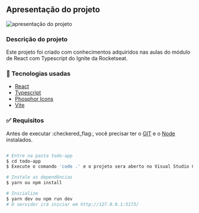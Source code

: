 ## Apresentação do projeto

<img src="/public/apresentacao.gif" alt="apresentação do projeto"  />

### Descrição do projeto

<p>Este projeto foi criado com conhecimentos adquiridos nas aulas do módulo de React com Typescript do Ignite da Rocketseat.</p>

### :rocket: Tecnologias usadas

- [React](https://pt-br.reactjs.org/)
- [Typescript](https://www.typescriptlang.org/docs/)
- [Phosphor Icons](https://phosphoricons.com/)
- [Vite](https://vitejs.dev/)

<div id="requisitos">

### :white_check_mark: Requisitos

<p>Antes de executar :checkered_flag:, você precisar ter o <a href="https://git-scm.com" target="_blank" >GIT</a>
e o <a href="https://nodejs.org/pt-br/" target="_blank" >Node</a> instalados.</p>

</div>

```bash

# Entre na pasta todo-app
$ cd todo-app
$ Execute o comando 'code .' e o projeto sera aberto no Visual Studio Code

# Instale as dependências
$ yarn ou npm install

# Inicialize
$ yarn dev ou npm run dev
# O servidor irá iniciar em http://127.0.0.1:5173/

```
